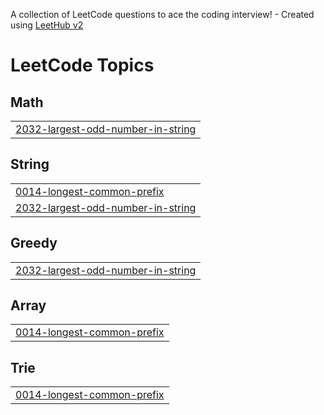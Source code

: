 A collection of LeetCode questions to ace the coding interview! - Created using [LeetHub v2](https://github.com/arunbhardwaj/LeetHub-2.0)
<!---LeetCode Topics Start-->
# LeetCode Topics
## Math
|  |
| ------- |
| [2032-largest-odd-number-in-string](https://github.com/Singh-Sandeep-R/Leetcode/tree/master/2032-largest-odd-number-in-string) |
## String
|  |
| ------- |
| [0014-longest-common-prefix](https://github.com/Singh-Sandeep-R/Leetcode/tree/master/0014-longest-common-prefix) |
| [2032-largest-odd-number-in-string](https://github.com/Singh-Sandeep-R/Leetcode/tree/master/2032-largest-odd-number-in-string) |
## Greedy
|  |
| ------- |
| [2032-largest-odd-number-in-string](https://github.com/Singh-Sandeep-R/Leetcode/tree/master/2032-largest-odd-number-in-string) |
## Array
|  |
| ------- |
| [0014-longest-common-prefix](https://github.com/Singh-Sandeep-R/Leetcode/tree/master/0014-longest-common-prefix) |
## Trie
|  |
| ------- |
| [0014-longest-common-prefix](https://github.com/Singh-Sandeep-R/Leetcode/tree/master/0014-longest-common-prefix) |
<!---LeetCode Topics End-->